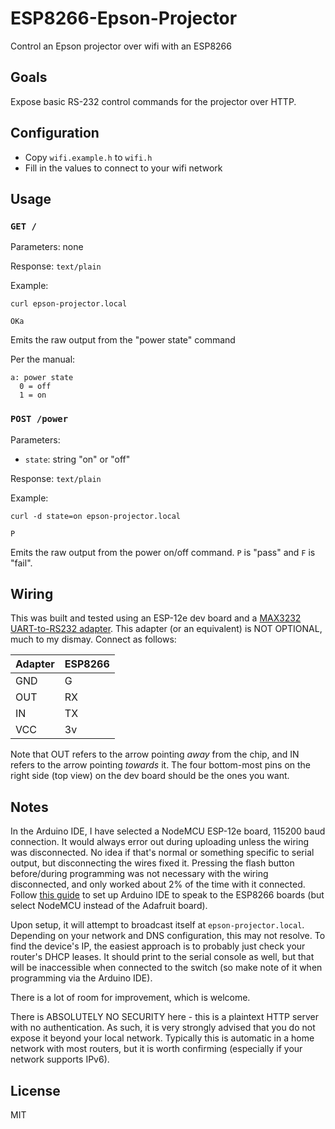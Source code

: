 # ESP8266-Epson-Projector
Control an Epson projector over wifi with an ESP8266

## Goals

Expose basic RS-232 control commands for the projector over HTTP.

## Configuration

* Copy `wifi.example.h` to `wifi.h`
* Fill in the values to connect to your wifi network

## Usage

### `GET /`

Parameters: none

Response: `text/plain`

Example:

`curl epson-projector.local`

```
OKa
```

Emits the raw output from the "power state" command

Per the manual:
```
a: power state
  0 = off
  1 = on
```
### `POST /power`

Parameters:

* `state`: string "on" or "off"

Response: `text/plain`

Example:

`curl -d state=on epson-projector.local`

```
P
```

Emits the raw output from the power on/off command.
`P` is "pass" and `F` is "fail".

## Wiring

This was built and tested using an ESP-12e dev board and a [MAX3232 UART-to-RS232 adapter](https://www.amazon.com/gp/product/B00OPU2QJ4).
This adapter (or an equivalent) is NOT OPTIONAL, much to my dismay.
Connect as follows:

| Adapter | ESP8266 |
|---------|---------|
| GND     | G       |
| OUT     | RX      |
| IN      | TX      |
| VCC     | 3v      |

Note that OUT refers to the arrow pointing *away* from the chip, and IN refers to the arrow pointing *towards* it.
The four bottom-most pins on the right side (top view) on the dev board should be the ones you want.

## Notes
In the Arduino IDE, I have selected a NodeMCU ESP-12e board, 115200 baud connection.
It would always error out during uploading unless the wiring was disconnected.
No idea if that's normal or something specific to serial output, but disconnecting the wires fixed it.
Pressing the flash button before/during programming was not necessary with the wiring disconnected, and only worked about 2% of the time with it connected.
Follow [this guide](https://learn.adafruit.com/adafruit-huzzah-esp8266-breakout/using-arduino-ide) to set up Arduino IDE to speak to the ESP8266 boards (but select NodeMCU instead of the Adafruit board).


Upon setup, it will attempt to broadcast itself at `epson-projector.local`.
Depending on your network and DNS configuration, this may not resolve.
To find the device's IP, the easiest approach is to probably just check your router's DHCP leases.
It should print to the serial console as well, but that will be inaccessible when connected to the switch (so make note of it when programming via the Arduino IDE).

There is a lot of room for improvement, which is welcome.

There is ABSOLUTELY NO SECURITY here - this is a plaintext HTTP server with no authentication.
As such, it is very strongly advised that you do not expose it beyond your local network.
Typically this is automatic in a home network with most routers, but it is worth confirming (especially if your network supports IPv6).

## License
MIT
